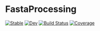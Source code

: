 # FastaProcessing

[![Stable](https://img.shields.io/badge/docs-stable-blue.svg)](https://kchu25.github.io/FastaProcessing.jl/stable/)
[![Dev](https://img.shields.io/badge/docs-dev-blue.svg)](https://kchu25.github.io/FastaProcessing.jl/dev/)
[![Build Status](https://github.com/kchu25/FastaProcessing.jl/actions/workflows/CI.yml/badge.svg?branch=main)](https://github.com/kchu25/FastaProcessing.jl/actions/workflows/CI.yml?query=branch%3Amain)
[![Coverage](https://codecov.io/gh/kchu25/FastaProcessing.jl/branch/main/graph/badge.svg)](https://codecov.io/gh/kchu25/FastaProcessing.jl)
